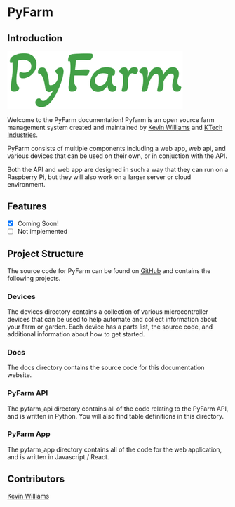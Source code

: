 # PyFarm

## Introduction

<img src="img/logo.png" width="400">

Welcome to the PyFarm documentation! Pyfarm is an open source farm management
system created and maintained by
[Kevin Williams](https://github.com/KTech-Kevin) and
[KTech Industries](https://www.ktech.industries/).

PyFarm consists of multiple components including a web app, web api, and various
devices that can be used on their own, or in conjuction with the API.

Both the API and web app are designed in such a way that they can run on a
Raspberry Pi, but they will also work on a larger server or cloud environment.

## Features

- [x] Coming Soon!
- [ ] Not implemented

## Project Structure

The source code for PyFarm can be found on
[GitHub](https://github.com/KTech-Industries/PyFarm) and contains the following
projects.

### Devices

The devices directory contains a collection of various microcontroller devices
that can be used to help automate and collect information about your farm or
garden. Each device has a parts list, the source code, and additional
information about how to get started.

### Docs

The docs directory contains the source code for this documentation website.

### PyFarm API

The pyfarm_api directory contains all of the code relating to the PyFarm API,
and is written in Python. You will also find table definitions in this
directory.

### PyFarm App

The pyfarm_app directory contains all of the code for the web application, and
is written in Javascript / React.

## Contributors

[Kevin Williams](https://github.com/KTech-Kevin)
